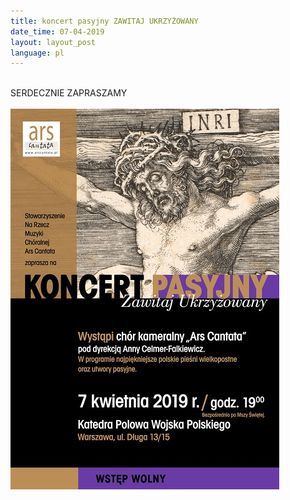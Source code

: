 ```yaml
---
title: koncert pasyjny ZAWITAJ UKRZYŻOWANY
date_time: 07-04-2019
layout: layout_post
language: pl
---
```

<br>
SERDECZNIE ZAPRASZAMY
<br>
<br>
<img src="/img/posters/Polowa_2019.jpg" alt="Katedra polowa">
<br>
<br>



